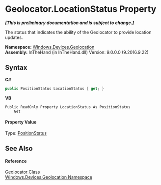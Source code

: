 # Geolocator.LocationStatus Property 
 _**\[This is preliminary documentation and is subject to change.\]**_

The status that indicates the ability of the Geolocator to provide location updates.

**Namespace:**&nbsp;<a href="N_Windows_Devices_Geolocation">Windows.Devices.Geolocation</a><br />**Assembly:**&nbsp;InTheHand (in InTheHand.dll) Version: 9.0.0.0 (9.2016.9.22)

## Syntax

**C#**<br />
``` C#
public PositionStatus LocationStatus { get; }
```

**VB**<br />
``` VB
Public ReadOnly Property LocationStatus As PositionStatus
	Get
```


#### Property Value
Type: <a href="T_Windows_Devices_Geolocation_PositionStatus">PositionStatus</a>

## See Also


#### Reference
<a href="T_Windows_Devices_Geolocation_Geolocator">Geolocator Class</a><br /><a href="N_Windows_Devices_Geolocation">Windows.Devices.Geolocation Namespace</a><br />